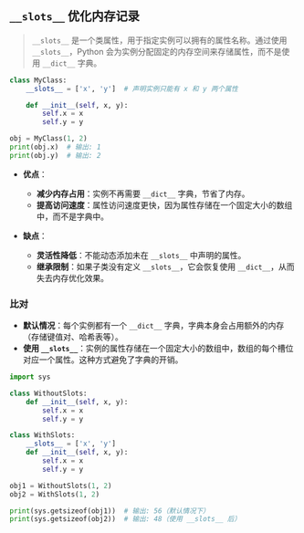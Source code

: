 ## **`__slots__` 优化内存记录**

>`__slots__` 是一个类属性，用于指定实例可以拥有的属性名称。通过使用 `__slots__`，Python 会为实例分配固定的内存空间来存储属性，而不是使用 `__dict__` 字典。



```python
class MyClass:
    __slots__ = ['x', 'y']  # 声明实例只能有 x 和 y 两个属性

    def __init__(self, x, y):
        self.x = x
        self.y = y

obj = MyClass(1, 2)
print(obj.x)  # 输出: 1
print(obj.y)  # 输出: 2
```

- **优点**：
  - **减少内存占用**：实例不再需要 `__dict__` 字典，节省了内存。
  - **提高访问速度**：属性访问速度更快，因为属性存储在一个固定大小的数组中，而不是字典中。

- **缺点**：
  - **灵活性降低**：不能动态添加未在 `__slots__` 中声明的属性。
  - **继承限制**：如果子类没有定义 `__slots__`，它会恢复使用 `__dict__`，从而失去内存优化效果。

### 比对

- **默认情况**：每个实例都有一个 `__dict__` 字典，字典本身会占用额外的内存（存储键值对、哈希表等）。
- **使用 `__slots__`**：实例的属性存储在一个固定大小的数组中，数组的每个槽位对应一个属性。这种方式避免了字典的开销。

```python
import sys

class WithoutSlots:
    def __init__(self, x, y):
        self.x = x
        self.y = y

class WithSlots:
    __slots__ = ['x', 'y']
    def __init__(self, x, y):
        self.x = x
        self.y = y

obj1 = WithoutSlots(1, 2)
obj2 = WithSlots(1, 2)

print(sys.getsizeof(obj1))  # 输出: 56（默认情况下）
print(sys.getsizeof(obj2))  # 输出: 48（使用 __slots__ 后）
```

